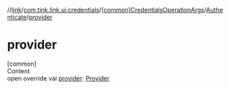 //[link](../../../index.md)/[com.tink.link.ui.credentials](../../index.md)/[[common]CredentialsOperationArgs](../index.md)/[Authenticate](index.md)/[provider](provider.md)



# provider  
[common]  
Content  
open override val [provider](provider.md): [Provider](../../../com.tink.model.provider/[common]-provider/index.md)  



